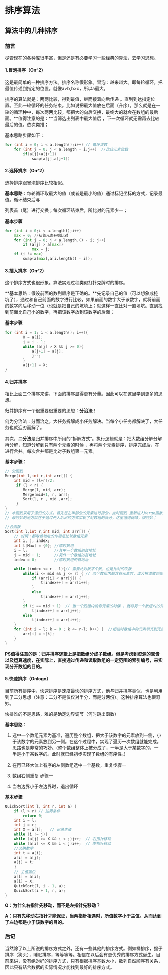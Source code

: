 # 排序算法


## 算法中的几种排序

### **前言**

尽管现在的各种库很丰富，但是还是有必要学习一些经典的算法，去学习思想。

#### 1.冒泡排序（On^2）

这是最简单的一种排序方法。排序名称很形象。冒泡：越来越大。即每轮循环，把最值传递到指定的位置。就像a>b,b>c，所以a最大。

排序的算法就是：两两比较，得到最值，继而接着向后传递 。直到到达指定位置。至此一轮循环的任务结束。比如说把最大值放在后面（升序），那么就是在一轮的循环种中，每次两两比较，都把大的向后交换，最终大的就会在数组的最后面。**值得注意的是：**当筛选出列表中最大值后 ，下一次循环就无需再去比较最后的值。依次类推；

基本思路步骤如下：

```cpp
for (int i = 0; i < a.length();i++) // 循环次数
	for (int j = 0; j < a.length - i;j++)  //比较元素位数
		if(a[j]>a[j+1])
			swap(a[j],a[j+1])
```

#### 2.选择排序（On^2）

选择排序跟冒泡排序比较相似。

**基本思路**：每轮循环取最大的值（或者是最小的值）通过标记坐标的方式，记录最值。循环结束后与

列表首（尾）进行交换；每次循环结束后，所比对的元素少一；

**基本步骤**

```python
for (int i = 0;i < a.length();i++)
	max = 0; //从首元素开始比对
	for (int j = 0; j < a.length.() - i; j++)
		if (a[j] > a[max])
			max = j;
	if (i != max)
		swap(a[max],a[i.length() - i]);
```

#### 3.插入排序（On^2）

这个排序方式也很形象。算法实现过程类似打扑克牌时的排序。

**基本思路：假设前面的数列顺序是正确的。**先记录自己的值（可以想象成挖坑了），通过和自己前面的数字进行比较，如果前面的数字大于该数字，就将前面的数字向后移动一位（也就是把自己的坑填上；就这样一直比对一直填坑。直到找到前面比自己小的数字，再把该数字放到该数字的后面；

**基本步骤**

```cpp
for (int i = 1; i < a.length(); i++){
		X = a[i];
		j = i - 1;
		while (a[j] > X && j >= 0){
			a[j+1] = a[j];
			j--;
		}
		a[j+1] = X;
}
```

#### **4.归并排序**

相比上面三个排序来讲，下面的排序显得更有分量。因此可以在这里学到更多的思想。

归并排序有一个很重要很重要的思想：**分治法！**

何为分治法：分而治之。大任务拆解成小任务解决。当每个小任务都解决了，大任务也就迎刃而解了。

其次，**二分法**是归并排序中所用的“拆解方式”。执行逻辑就是：把大数组分解分解再分解，知道分解到只有两个元素的时候 ，再将两个元素排序，排序完成后，在进行合并。每次合并都是比对子数组第一元素。

**基本步骤：**

```cpp
// 分函数
Merge(int l,int r,int arr[]) {
	int	mid = (l+r)/2;
	 if (l < r) {
	 	Merge(l, mid, arr);
	 	Merge(mid+1, r, arr);
	 	Sort(l, r , mid ,arr);
	 }
}
// 本函数采用了递归的方式。首先是左半部分的元素进行拆分，此时函数 重新进入Merge函数，知道l=r（是剩下一个元素）。再去执行下面的Merge函数。此时mid是上一个函数的mid，r也是上一个函数的r.从而保证了左右两组数组的对称性。
// 最巧妙的地方就在于通过先入后出的方式实现了对数组的拆分，这里值得玩味，很巧妙；
```

```cpp
//合函数
Sort(int l,int r,int mid, int arr[]) {
    // 说明：都取首地址的作用是比较数组元素
    int i, j, index;
    int t[Max] = {0}; //临时数组
    i = l;			  //其中一个数组的首地址
    j = mid + 1;	  //另外一个数组的首地址
    index = 0;	      //临时数组的首地址

    while (index <= r - l){// 需要比对数字个数，也是比对的次数
    	while(i <= mid && j <= r) { // 两个数组内都含有元素时，谁大把谁放到临时数组内；
			if (arr[i] < arr[j]) {
                t[index++] = arr[i++];
            }
            else
                t[index++] = arr[j++];
        }
        if (i == mid + 1)  // 当一个数组内没有元素的时候 ，就将另一个数组内的元素拷贝到临时数组中（循序一致）
            t[index++] = arr[j++];
        else
            t[index++] = arr[i++];
    }
	for (int i = l; k = 0 ; k <= r-l; k++) {  //把临时数组中的元素填充到无需的数组中，使之有序。
        arr[i] = t[k];
    }
}
```

**PS值得注意的是：归并排序逻辑上是把数组分成子数组。但是考虑到资源的宝贵以及运算速度，在实际上，直接通过传递和读取数组的一定范围的索引编号，来实现分开数组的目的。**

#### 5.快速排序（Onlogn）

目前所有排序中，快速排序是速度最快的排序方式，他与归并排序类似，也是利用到了二分思想（注意：二分不是仅仅对半分，而是分两份）。这种排序算法也很奇妙。

快排难的不是思路，难的是确定边界调节（何时跳出函数）

**基本思路：** 

1. 选中一个数组元素为基准，遍历整个数组，把大于该数字的元素放到一侧，小于该数字的元素放到另一侧。在这个过程中，实现了遍历一次数组就能完成。思路也是非常的巧妙。(整个数组整体上被分成了，一半是大于某数字的，一半是小于某数字的。此时就已经初步实现了数组的有序性。)

2. 在再已经大体上有序的左侧数组选中一个基数，重复步骤一

3. 数组右侧重复 步骤一

4. 当右边界小于左边界时，退出循环


**基本步骤**

```cpp
QuickSort(int l, int r, int a) {
    if (l > r) // 边界条件
        return 0;
	int i = l;
	int j = r;
	int X = a[l];	// 记录主值
	while (i != j){
	while (a[j] >= X && i < j)j++;  // 右指针移动
	while (a[i] <= X && i < j)i++;	// 左指针移动
	//交换数字
    int t = a[i];	
	a[i] = a[j];
	a[j] = t;
	}
    // 主值置位
	a[l] = a[i];	
	a[i] = X;
    QuickSort(l, i - 1, a);
    QuickSort(i + 1, r, a);
} 
```

**Q：为什么右指针先移动，而不是左指针先移动？**

**A：只有先移动右指针才能保证，当两指针相遇时，所值数字小于主值。从而达到了左边都是小于该数字的目的。**



### **后记**

当然除了以上所说的排序方式之外，还有一些其他的排序方式。例如桶排序，猴子排序（狗头），睡眠排序，等等等等。相信在以后会有更优秀的排序方式诞生。目前来讲，没有绝对好的排序方式，只有根据排序基数大小，数列自然顺序有关系，因此只有结合数据的实际情况才能找到最好的排序方式。

